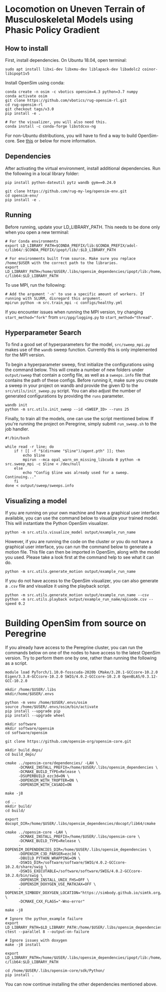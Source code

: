 # Locomotion on Uneven Terrain of Musculoskeletal Models using Phasic Policy Gradient 

## How to install

First, install dependencies. On Ubuntu 18.04, open terminal:

```
sudo apt install libxi-dev libxmu-dev liblapack-dev libadolc2 coinor-libipopt1v5 
```

Install OpenSim using conda:
```
conda create -n osim -c vbotics opensim=4.3 python=3.7 numpy
conda activate osim
git clone https://github.com/vbotics/rug-opensim-rl.git
cd rug-opensim-rl
git checkout tags/v3.0
pip install -e .

# For the visualizer, you will also need this.
conda install -c conda-forge libstdcxx-ng
```

For non-Ubuntu distributions, you will have to find a way to build OpenSim-core. See [this](https://github.com/opensim-org/opensim-core) or below for more information.

## Dependencies

After activating the virtual environment, install additional dependencies. Run the following in a local library folder:
```
pip install python-dateutil pytz wandb gym==0.24.0

git clone https://github.com/rug-my-leg/opensim-env.git
cd opensim-env/
pip install -e .
```

## Running

Before running, update your LD_LIBRARY_PATH. This needs to be done only when you open a new terminal:
```
# For Conda environments
export LD_LIBRARY_PATH=$CONDA_PREFIX/lib:$CONDA_PREFIX/adol-c/lib64/:$CONDA_PREFIX/ipopt/lib/:$LD_LIBRARY_PATH
```

```
# For environments built from source. Make sure you replace /home/$USER with the correct path to the libraries.
export LD_LIBRARY_PATH=/home/$USER/.libs/opensim_dependencies/ipopt/lib:/home/$USER/.libs/opensim_dependencies/adol-c/lib64:$LD_LIBRARY_PATH
```

To use MPI, run the following:
```
# Add the argument '-n' to use a specific amount of workers. If running with SLURM, disregard this argument.
mpirun python -m src.train_mpi -c configs/healthy.yml
```

If you encounter issues when running the MPI version, try changing `start_method="fork"` from `src/ppg/logging.py` to `start_method="thread"`.

## Hyperparameter Search
To find a good set of hyperparameters for the model, `src/sweep_mpi.py` makes use of the `wandb` sweep function. Currently this is only implemented for the MPI version.

To begin a hyperparameter sweep, first initialize the configurations using the command below. This will create a number of new folders under `output/sweep` that contain a config file, as well as a `sweeps.info` file that contains the path of these configs. Before running it, make sure you create a sweep in your project on wandb and provide the given ID to the `src/utils/init_sweep.py` script. You can also adjust the number of generated configurations by providing the `runs` parameter.
```
wandb init
python -m src.utils.init_sweep --id <SWEEP_ID> --runs 25
```

Finally, to train all the models, one can use the script mentioned below. If you're running the project on Peregrine, simply submit `run_sweep.sh` to the job handler.
```
#!/bin/bash

while read -r line; do
    if ! [[ -f "$(dirname "$line")/agent.pth" ]]; then
        echo $line
        mpirun --mca opal_warn_on_missing_libcuda 0 python -m src.sweep_mpi -c $line < /dev/null
    else
        echo "Config $line was already used for a sweep. Continuing..."
    fi
done < output/sweep/sweeps.info
```

## Visualizing a model
If you are running on your own machine and have a graphical user interface available, you can use the command below to visualize your trained model. This will instantiate the Python OpenSim visualizer.
```
python -m src.utils.visualize_model output/example_run_name
```

However, if you are running the code on the cluster or you do not have a graphical user interface, you can run the command below to generate a motion file. This file can then be imported in OpenSim, along with the model you used. Please take a look first at the command help to see what it can do.
```
python -m src.utils.generate_motion output/example_run_name
```

If you do not have access to the OpenSim visualizer, you can also generate a `.csv` file and visualize it using the playback script.
```
python -m src.utils.generate_motion output/example_run_name --csv
python -m src.utils.playback output/example_run_name/episode.csv --speed 0.2

```

# Building OpenSim from source on Peregrine
If you already have access to the Peregrine cluster, you can run the commands below on one of the nodes to have access to the latest OpenSim version. Try to perform them one by one, rather than running the following as a script.

```
module load PyTorch/1.10.0-fosscuda-2020b CMake/3.20.1-GCCcore-10.2.0 Eigen/3.3.8-GCCcore-10.2.0 SWIG/4.0.2-GCCcore-10.2.0 OpenBLAS/0.3.12-GCC-10.2.0

mkdir /home/$USER/.libs
mkdir/home/$USER/.envs

python -m venv /home/$USER/.envs/osim
source /home/$USER/.envs/osim/bin/activate
pip install --upgrade pip
pip install --upgrade wheel

mkdir software
mkdir software/opensim
cd software/opensim

git clone https://github.com/opensim-org/opensim-core.git

mkdir build_deps/
cd build_deps/

cmake ../opensim-core/dependencies/ -LAH \
      -DCMAKE_INSTALL_PREFIX=/home/$USER/.libs/opensim_dependencies \
      -DCMAKE_BUILD_TYPE=Release \
      -DSUPERBUILD_ezc3d=ON \
      -DOPENSIM_WITH_TROPTER=ON \
      -DOPENSIM_WITH_CASADI=ON

make -j8

cd ..
mkdir build/
cd build/

export docopt_DIR=/home/$USER/.libs/opensim_dependencies/docopt/lib64/cmake

cmake ../opensim-core -LAH \
      -DCMAKE_INSTALL_PREFIX=/home/$USER/.libs/opensim-core \
      -DCMAKE_BUILD_TYPE=Release \
      -DOPENSIM_DEPENDENCIES_DIR=/home/$USER/.libs/opensim_dependencies \
      -DOPENSIM_C3D_PARSER=ezc3d \
      -DBUILD_PYTHON_WRAPPING=ON \
      -DSWIG_DIR=/software/software/SWIG/4.0.2-GCCcore-10.2.0/share/swig \
      -DSWIG_EXECUTABLE=/software/software/SWIG/4.0.2-GCCcore-10.2.0/bin/swig \
      -DOPENSIM_INSTALL_UNIX_FHS=OFF \
      -DOPENSIM_DOXYGEN_USE_MATHJAX=OFF \
      -DOPENSIM_SIMBODY_DOXYGEN_LOCATION="https://simbody.github.io/simtk.org/api_docs/simbody/latest/" \
      -DCMAKE_CXX_FLAGS="-Wno-error"

make -j8

# Ignore the python_example failure
export LD_LIBRARY_PATH=$LD_LIBRARY_PATH:/home/$USER/.libs/opensim_dependencies/simbody/lib
ctest --parallel 8 --output-on-failure

# Ignore issues with doxygen
make -j8 install

export LD_LIBRARY_PATH=/home/$USER/.libs/opensim_dependencies/ipopt/lib:/home/$USER/.libs/opensim_dependencies/adol-c/lib64:$LD_LIBRARY_PATH

cd /home/$USER/.libs/opensim-core/sdk/Python/
pip install .
```

You can now continue installing the other dependencies mentioned above.